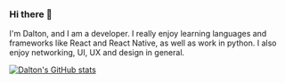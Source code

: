 ### Hi there 👋

I'm Dalton, and I am a developer. I really enjoy learning languages and frameworks like React and React Native, as well as work in python. I also enjoy networking, UI, UX and design in general.

[![Dalton's GitHub stats](https://github-readme-stats.vercel.app/api?username=karisdalton)](https://github.com/karisdalton/github-readme-stats)
